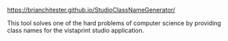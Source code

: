 https://brianchitester.github.io/StudioClassNameGenerator/

This tool solves one of the hard problems of computer science by providing class names for the vistaprint studio application.

